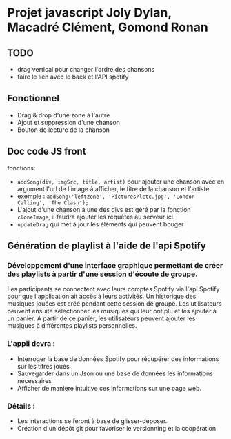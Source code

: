 # Projet javascript Joly Dylan, Macadré Clément, Gomond Ronan

## TODO

- drag vertical pour changer l'ordre des chansons
- faire le lien avec le back et l'API spotify

## Fonctionnel

- Drag & drop d'une zone à l'autre
- Ajout et suppression d'une chanson
- Bouton de lecture de la chanson

## Doc code JS front

fonctions:
- `addSong(div, imgSrc, title, artist)` pour ajouter une chanson avec en argument l'url de l'image à afficher, le titre de la chanson et l'artiste
- exemple : `addSong('leftzone', 'Pictures/lctc.jpg', 'London Calling', 'The Clash');`
- L'ajout d'une chanson à une des divs est géré par la fonction `cloneImage`, il faudra ajouter les requêtes au serveur ici.
- `updateDrag` qui met à jour les éléments qui peuvent bouger


## Génération de playlist à l'aide de l'api Spotify

### Développement d'une interface graphique permettant de créer des playlists à partir d'une session d'écoute de groupe.

Les participants se connectent avec leurs comptes Spotify via l'api Spotify pour que l'application ait accès à leurs activités.
Un historique des musiques jouées est créé pendant cette session de groupe.
Les utilisateurs peuvent ensuite sélectionner les musiques qui leur ont plu et les ajouter à un panier.
À partir de ce panier, les utilisateurs peuvent ajouter les musiques à différentes playlists personnelles.

### L'appli devra :
- Interroger la base de données Spotify pour récupérer des informations sur les titres joués
- Sauvegarder dans un Json ou une base de données les informations nécessaires
- Afficher de manière intuitive ces informations sur une page web.

### Détails :
- Les interactions se feront à base de glisser-déposer.
- Création d'un dépôt git pour favoriser le versionning et la coopération
